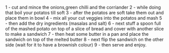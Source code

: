 1 - cut and mince the onions,green chilli and the corriander 
2 - while doing that boil your potatos till soft
3 - after the potatos are soft  take them out and place them in bowl
4 - mix all your cut veggies into the potatos and mash
5 - then add the dry ingredients (masalas and salt)
6 - next stuff a spoon full of the mashed potato on top of a slice of bread and cover with another slice to make a sandwich
7 - then heat some butter in a pan and place the sandwich on top of the melted butter
8 - next flip the sandwich on the other side (wait for it to have a brownish colour)
9 - then serve and enjoy.